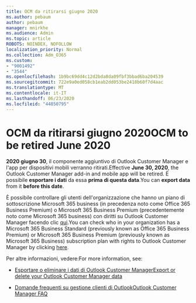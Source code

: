 ```yaml
---
title: OCM da ritirarsi giugno 2020
ms.author: pebaum
author: pebaum
manager: mnirkhe
ms.audience: Admin
ms.topic: article
ROBOTS: NOINDEX, NOFOLLOW
localization_priority: Normal
ms.collection: Adm_O365
ms.custom:
- "9001492"
- "3544"
ms.openlocfilehash: 1b9bc69dd4c12d2bda8da09fbf3bbad6ba204539
ms.sourcegitcommit: 722e9a0ed058cb1eab2dd053be2418b60f7d4aac
ms.translationtype: MT
ms.contentlocale: it-IT
ms.lasthandoff: 06/23/2020
ms.locfileid: "44850795"
---
```

# <a name="ocm-to-be-retired-june-2020"></a><span data-ttu-id="6f966-102">OCM da ritirarsi giugno 2020</span><span class="sxs-lookup"><span data-stu-id="6f966-102">OCM to be retired June 2020</span></span>


<span data-ttu-id="6f966-103">**2020 giugno 30**, il componente aggiuntivo di Outlook Customer Manager e l'app per dispositivi mobili verranno ritirati.</span><span class="sxs-lookup"><span data-stu-id="6f966-103">Effective **June 30, 2020**, the Outlook Customer Manager add-in and mobile app will be retired.</span></span> <span data-ttu-id="6f966-104">È possibile **esportare i dati** da essa **prima di questa data**.</span><span class="sxs-lookup"><span data-stu-id="6f966-104">You can  **export data**  from it  **before this date**.</span></span>  

<span data-ttu-id="6f966-105">È possibile controllare gli utenti dell'organizzazione che hanno un piano di sottoscrizione Microsoft 365 business (in precedenza noto come Office 365 Business Premium) o Microsoft 365 Business Premium (precedentemente noto come Microsoft 365 business) con diritti su Outlook Customer Manager facendo clic [qui](https://admin.microsoft.com/AdminPortal/Home?ref=/users).</span><span class="sxs-lookup"><span data-stu-id="6f966-105">You can check who in your organization has a Microsoft 365 Business Standard (previously known as Office 365 Business Premium) or Microsoft 365 Business Premium (previously known as Microsoft 365 Business) subscription plan with rights to Outlook Customer Manager by clicking [here](https://admin.microsoft.com/AdminPortal/Home?ref=/users).</span></span>

<span data-ttu-id="6f966-106">Per altre informazioni, vedere:</span><span class="sxs-lookup"><span data-stu-id="6f966-106">For more information, see:</span></span>

- [<span data-ttu-id="6f966-107">Esportare o eliminare i dati di Outlook Customer Manager</span><span class="sxs-lookup"><span data-stu-id="6f966-107">Export or delete your Outlook Customer Manager data</span></span>](https://support.office.com/article/1a421cb4-e8de-4b44-bfb8-710b92820439)

- [<span data-ttu-id="6f966-108">Domande frequenti su gestione clienti di Outlook</span><span class="sxs-lookup"><span data-stu-id="6f966-108">Outlook Customer Manager FAQ</span></span>](https://support.office.com/article/88e127ca-43a1-4c9d-8d52-6ad3a80f9c32)
